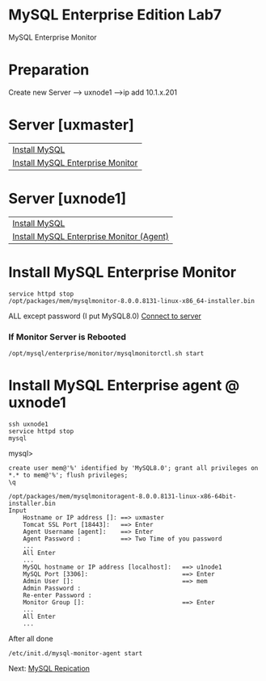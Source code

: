 # MySQL Enterprise Edition Lab7
MySQL Enterprise Monitor

# Preparation
Create new Server --> uxnode1
                    -->ip add 10.1.x.201

# Server [uxmaster]
||
|--------------------------|
| [Install MySQL](../lab1)
| [Install MySQL Enterprise Monitor](../lab7#install-mysql-enterprise-monitor)

# Server [uxnode1]
||
|--------------------------|
| [Install MySQL](../lab1)
| [Install MySQL Enterprise Monitor (Agent)](../lab7#install-mysql-enterprise-agent--uxnode1)

# Install MySQL Enterprise Monitor
```
service httpd stop
/opt/packages/mem/mysqlmonitor-8.0.0.8131-linux-x86_64-installer.bin
```
ALL <ENTER> except password (I put MySQL8.0)
[Connect to server](https://uxmaster:18443)

### If Monitor Server is Rebooted 
```
/opt/mysql/enterprise/monitor/mysqlmonitorctl.sh start
```


# Install MySQL Enterprise agent @ uxnode1
```
ssh uxnode1
service httpd stop
mysql
```
mysql>
```
create user mem@'%' identified by 'MySQL8.0'; grant all privileges on *.* to mem@'%'; flush privileges;
\q
```
```
/opt/packages/mem/mysqlmonitoragent-8.0.0.8131-linux-x86-64bit-installer.bin
Input 
    Hostname or IP address []: ==> uxmaster
    Tomcat SSL Port [18443]:   ==> Enter
    Agent Username [agent]:    ==> Enter
    Agent Password :           ==> Two Time of you password     
    ...
    All Enter 
    ...
    MySQL hostname or IP address [localhost]:   ==> u1node1
    MySQL Port [3306]:                          ==> Enter
    Admin User []:                              ==> mem
    Admin Password :                            
    Re-enter Password :
    Monitor Group []:                           ==> Enter
    ...
    All Enter 
    ...
```
After all done 
```
/etc/init.d/mysql-monitor-agent start
```


Next: [ MySQL Repication](../lab8) 
